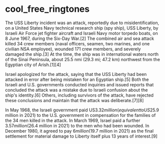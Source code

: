 # cool_free_ringtones

The USS Liberty incident was an attack, reportedly due to misidentification, on a United States Navy technical research ship (spy ship), USS Liberty, by Israeli Air Force jet fighter aircraft and Israeli Navy motor torpedo boats, on 8 June 1967, during the Six-Day War.[2] The combined air and sea attack killed 34 crew members (naval officers, seamen, two marines, and one civilian NSA employee), wounded 171 crew members, and severely damaged the ship.[3] At the time, the ship was in international waters north of the Sinai Peninsula, about 25.5 nmi (29.3 mi; 47.2 km) northwest from the Egyptian city of Arish.[1][4]

Israel apologized for the attack, saying that the USS Liberty had been attacked in error after being mistaken for an Egyptian ship.[5] Both the Israeli and U.S. governments conducted inquiries and issued reports that concluded the attack was a mistake due to Israeli confusion about the ship's identity.[6] Others, including survivors of the attack, have rejected these conclusions and maintain that the attack was deliberate.[7][8]

In May 1968, the Israeli government paid US$3.32 million (equivalent to US$25.9 million in 2021) to the U.S. government in compensation for the families of the 34 men killed in the attack. In March 1969, Israel paid a further $3.57 million ($26.4 million in 2021) to the men who had been wounded. In December 1980, it agreed to pay $6 million ($19.7 million in 2021) as the final settlement for material damage to Liberty itself plus 13 years of interest.[9]
